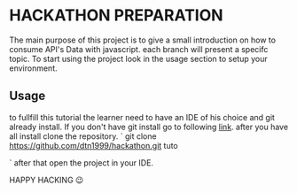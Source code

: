 # HACKATHON PREPARATION

The main purpose of this project is to give a small introduction on how to consume API's Data with javascript.
each branch will present a specifc topic. To start using the project look in the usage section to setup your environment.

## Usage

to fullfill this tutorial the learner need to have an IDE of his choice and git already install. If you don't have git install go to following [link](https://git-scm.com/book/en/v2/Getting-Started-Installing-Git).
after you have all install clone the repository.
`
git clone https://github.com/dtn1999/hackathon.git tuto

`
after that open the project in your IDE.

HAPPY HACKING 😉
